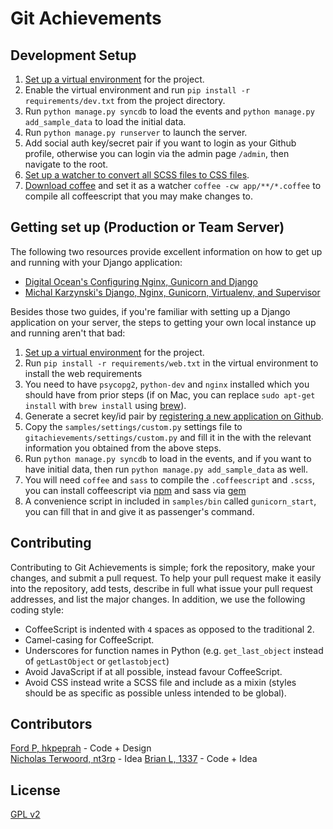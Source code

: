 Git Achievements
===================
## Development Setup
1. [Set up a virtual environment](http://virtualenvwrapper.readthedocs.org/en/latest/) for the project.
1. Enable the virtual environment and run `pip install -r requirements/dev.txt` from the project directory.
1. Run `python manage.py syncdb` to load the events and `python manage.py add_sample_data` to load the initial data.
1. Run `python manage.py runserver` to launch the server.
1. Add social auth key/secret pair if you want to login as your Github profile, otherwise you can login via the admin page `/admin`, then navigate to the root.
1. [Set up a watcher to convert all SCSS files to CSS files](http://www.jetbrains.com/webstorm/webhelp/transpiling-sass-less-and-scss-to-css.html#d128011e807).
1. [Download coffee](https://www.npmjs.org/package/coffee-script) and set it as a watcher `coffee -cw app/**/*.coffee` to compile all coffeescript that you may make changes to.

## Getting set up (Production or Team Server)
The following two resources provide excellent information on how to get up and running with your Django application:
* [Digital Ocean's Configuring Nginx, Gunicorn and Django](https://www.digitalocean.com/community/articles/how-to-install-and-configure-django-with-postgres-nginx-and-gunicorn)
* [Michal Karzynski's Django, Nginx, Gunicorn, Virtualenv, and Supervisor](http://michal.karzynski.pl/blog/2013/06/09/django-nginx-gunicorn-virtualenv-supervisor/)  

Besides those two guides, if you're familiar with setting up a Django application on your server, the steps to getting your own local instance up and running aren't that bad:  

1. [Set up a virtual environment](http://virtualenvwrapper.readthedocs.org/en/latest/) for the project.
1. Run `pip install -r requirements/web.txt` in the virtual environment to install the web requirements
1. You need to have `psycopg2`, `python-dev` and `nginx` installed which you should have from prior steps (if on Mac, you can replace `sudo apt-get install` with `brew install` using [brew](http://brew.sh/)).
1. Generate a secret key/id pair by [registering a new application on Github](https://github.com/settings/applications/new).
1. Copy the `samples/settings/custom.py` settings file to `gitachievements/settings/custom.py` and fill it in the with the relevant information you obtained from the above steps.
1. Run `python manage.py syncdb` to load in the events, and if you want to have initial data, then run `python manage.py add_sample_data` as well.
1. You will need `coffee` and `sass` to compile the `.coffeescript` and `.scss`, you can install coffeescript via [npm](https://www.npmjs.org/package/coffee-script) and sass via [gem](https://rubygems.org/gems/sass)
1. A convenience script in included in `samples/bin` called `gunicorn_start`, you can fill that in and give it as passenger's command.

## Contributing
Contributing to Git Achievements is simple; fork the repository, make your changes, and submit a pull request.  To help your pull request make it easily into the repository, add tests, describe in full what issue your pull request
addresses, and list the major changes.  In addition, we use the following coding style:
* CoffeeScript is indented with `4` spaces as opposed to the traditional 2.
* Camel-casing for CoffeeScript.
* Underscores for function names in Python (e.g. `get_last_object` instead of `getLastObject` or `getlastobject`)
* Avoid JavaScript if at all possible, instead favour CoffeeScript.
* Avoid CSS instead write a SCSS file and include as a mixin (styles should be as specific as possible unless intended to be global).

## Contributors
[Ford P, hkpeprah](https://github.com/hkpeprah) - Code + Design  
[Nicholas Terwoord, nt3rp](https://github.com/nt3rp) - Idea
[Brian L, 1337](https://github.com/1337) - Code + Idea


## License
[GPL v2](LICENSE.md)
